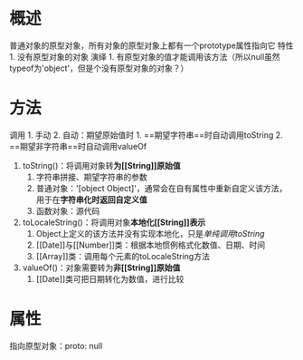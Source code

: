 # 概述
普通对象的原型对象，所有对象的原型对象上都有一个prototype属性指向它
特性
	1. 没有原型对象的对象
演绎
	1. 有原型对象的值才能调用该方法（所以null虽然typeof为'object'，但是个没有原型对象的对象？）
# 方法
调用
	1. 手动
	2. 自动：期望原始值时
		1. ==期望字符串==时自动调用toString
		2. ==期望非字符串==时自动调用valueOf
1. toString()：将调用对象转**为[[String]]原始值**
	1. 字符串拼接、期望字符串的参数
	2. 普通对象：'[object Object]'，通常会在自有属性中重新自定义该方法，用于在**字符串化时返回自定义值**
	3. 函数对象：源代码
2. toLocaleString()：将调用对象**本地化[[String]]表示**
	1. Object上定义的该方法并没有实现本地化，只是*单纯调用toString*
	2. [[Date]]与[[Number]]类：根据本地惯例格式化数值、日期、时间
	3. [[Array]]类：调用每个元素的toLocaleString方法
3. valueOf()：对象需要转为**非[[String]]原始值**
	1. [[Date]]类可把日期转化为数值，进行比较

# 属性
指向原型对象：proto: null